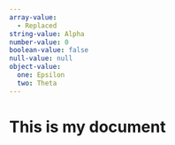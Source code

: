 ```yaml
---
array-value:
  - Replaced
string-value: Alpha
number-value: 0
boolean-value: false
null-value: null
object-value:
  one: Epsilon
  two: Theta
---
```

# This is my document

